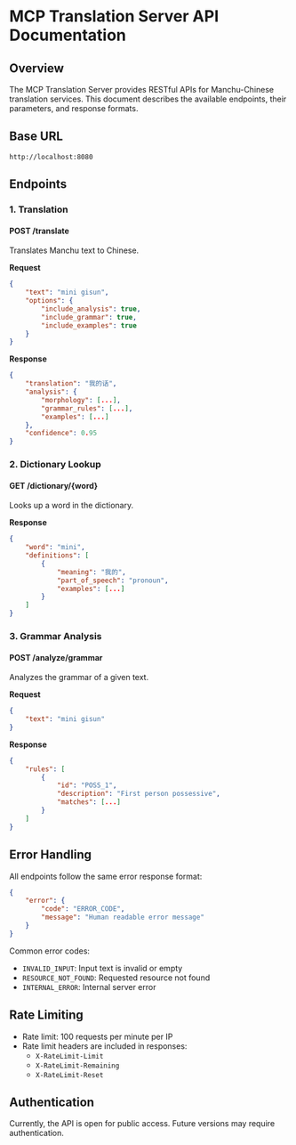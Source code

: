 # MCP Translation Server API Documentation

## Overview

The MCP Translation Server provides RESTful APIs for Manchu-Chinese translation services. This document describes the available endpoints, their parameters, and response formats.

## Base URL

```
http://localhost:8080
```

## Endpoints

### 1. Translation

#### POST /translate

Translates Manchu text to Chinese.

**Request**

```json
{
    "text": "mini gisun",
    "options": {
        "include_analysis": true,
        "include_grammar": true,
        "include_examples": true
    }
}
```

**Response**

```json
{
    "translation": "我的话",
    "analysis": {
        "morphology": [...],
        "grammar_rules": [...],
        "examples": [...]
    },
    "confidence": 0.95
}
```

### 2. Dictionary Lookup

#### GET /dictionary/{word}

Looks up a word in the dictionary.

**Response**

```json
{
    "word": "mini",
    "definitions": [
        {
            "meaning": "我的",
            "part_of_speech": "pronoun",
            "examples": [...]
        }
    ]
}
```

### 3. Grammar Analysis

#### POST /analyze/grammar

Analyzes the grammar of a given text.

**Request**

```json
{
    "text": "mini gisun"
}
```

**Response**

```json
{
    "rules": [
        {
            "id": "POSS_1",
            "description": "First person possessive",
            "matches": [...]
        }
    ]
}
```

## Error Handling

All endpoints follow the same error response format:

```json
{
    "error": {
        "code": "ERROR_CODE",
        "message": "Human readable error message"
    }
}
```

Common error codes:
- `INVALID_INPUT`: Input text is invalid or empty
- `RESOURCE_NOT_FOUND`: Requested resource not found
- `INTERNAL_ERROR`: Internal server error

## Rate Limiting

- Rate limit: 100 requests per minute per IP
- Rate limit headers are included in responses:
  - `X-RateLimit-Limit`
  - `X-RateLimit-Remaining`
  - `X-RateLimit-Reset`

## Authentication

Currently, the API is open for public access. Future versions may require authentication.
